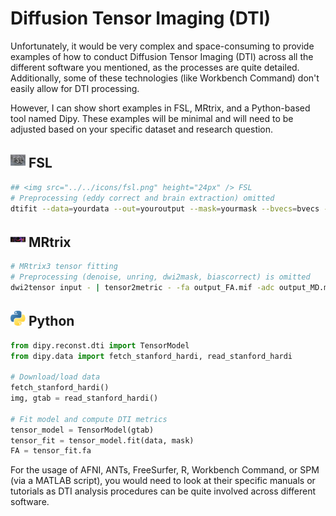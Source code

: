 # Diffusion Tensor Imaging (DTI)

Unfortunately, it would be very complex and space-consuming to provide examples of how to conduct Diffusion Tensor Imaging (DTI) across all the different software you mentioned, as the processes are quite detailed. Additionally, some of these technologies (like Workbench Command) don't easily allow for DTI processing.

However, I can show short examples in FSL, MRtrix, and a Python-based tool named Dipy. These examples will be minimal and will need to be adjusted based on your specific dataset and research question.

## <img src="../../icons/fsl.png" height="24px" /> FSL
```bash
## <img src="../../icons/fsl.png" height="24px" /> FSL
# Preprocessing (eddy correct and brain extraction) omitted
dtifit --data=yourdata --out=youroutput --mask=yourmask --bvecs=bvecs --bvals=bvals
```

## <img src="../../icons/mrtrix.png" height="24px" /> MRtrix

```bash
# MRtrix3 tensor fitting
# Preprocessing (denoise, unring, dwi2mask, biascorrect) is omitted
dwi2tensor input - | tensor2metric - -fa output_FA.mif -adc output_MD.mif -rd output_RD.mif -ad output_AD.mif
```

## <img src="../../icons/python.png" height="24px" /> Python

```python
from dipy.reconst.dti import TensorModel
from dipy.data import fetch_stanford_hardi, read_stanford_hardi

# Download/load data
fetch_stanford_hardi()
img, gtab = read_stanford_hardi()

# Fit model and compute DTI metrics
tensor_model = TensorModel(gtab)
tensor_fit = tensor_model.fit(data, mask)
FA = tensor_fit.fa
```
For the usage of AFNI, ANTs, FreeSurfer, R, Workbench Command, or SPM (via a MATLAB script), you would need to look at their specific manuals or tutorials as DTI analysis procedures can be quite involved across different software.